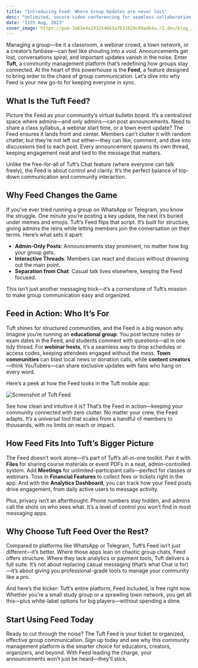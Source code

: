 ```yaml
---
title: "Introducing Feed: Where Group Updates are never lost"
desc: "Unlimited, secure video conferencing for seamless collaboration and engagement."
date: "11th Aug, 2023"
cover_image: https://pub-3a63e4a193254663a7631829c69adb4a.r2.dev/blog_images/introducing_feed/introducing_feed.png
---
```


Managing a group—be it a classroom, a webinar crowd, a town network, or a creator’s fanbase—can feel like shouting into a void. Announcements get lost, conversations spiral, and important updates vanish in the noise. Enter **Tuft**, a community management platform that’s redefining how groups stay connected. At the heart of this powerhouse is the **Feed**, a feature designed to bring order to the chaos of group communication. Let’s dive into why Feed is your new go-to for keeping everyone in sync.

## What Is the Tuft Feed?

Picture the Feed as your community’s virtual bulletin board. It’s a centralized space where admins—and only admins—can post announcements. Need to share a class syllabus, a webinar start time, or a town event update? The Feed ensures it lands front and center. Members can’t clutter it with random chatter, but they’re not left out either—they can like, comment, and dive into discussions tied to each post. Every announcement spawns its own thread, keeping engagement neat and tied to the message that matters.

Unlike the free-for-all of Tuft’s Chat feature (where everyone can talk freely), the Feed is about control and clarity. It’s the perfect balance of top-down communication and community interaction.

## Why Feed Changes the Game

If you’ve ever tried running a group on WhatsApp or Telegram, you know the struggle. One minute you’re posting a key update, the next it’s buried under memes and emojis. Tuft’s Feed flips that script. It’s built for structure, giving admins the reins while letting members join the conversation on their terms. Here’s what sets it apart:

- **Admin-Only Posts**: Announcements stay prominent, no matter how big your group gets.
- **Interactive Threads**: Members can react and discuss without drowning out the main point.
- **Separation from Chat**: Casual talk lives elsewhere, keeping the Feed focused.

This isn’t just another messaging trick—it’s a cornerstone of Tuft’s mission to make group communication easy and organized.

## Feed in Action: Who It’s For

Tuft shines for structured communities, and the Feed is a big reason why. Imagine you’re running an **educational group**. You post lecture notes or exam dates in the Feed, and students comment with questions—all in one tidy thread. For **webinar hosts**, it’s a seamless way to drop schedules or access codes, keeping attendees engaged without the mess. **Town communities** can blast local news or donation calls, while **content creators**—think YouTubers—can share exclusive updates with fans who hang on every word.

Here’s a peek at how the Feed looks in the Tuft mobile app:

![Screenshot of Tuft Feed](https://pub-3a63e4a193254663a7631829c69adb4a.r2.dev/blog_images/introducing_feed/tuft_feed_screenshots.png)

See how clean and intuitive it is? That’s the Feed in action—keeping your community connected with zero clutter. No matter your crew, the Feed adapts. It’s a universal tool that scales from a handful of members to thousands, with no limits on reach or impact.

## How Feed Fits Into Tuft’s Bigger Picture

The Feed doesn’t work alone—it’s part of Tuft’s all-in-one toolkit. Pair it with **Files** for sharing course materials or event PDFs in a neat, admin-controlled system. Add **Meetings** for unlimited-participant calls—perfect for classes or webinars. Toss in **Financial Features** to collect fees or tickets right in the app. And with the **Analytics Dashboard**, you can track how your Feed posts drive engagement, from daily active users to message activity.

Plus, privacy isn’t an afterthought. Phone numbers stay hidden, and admins call the shots on who sees what. It’s a level of control you won’t find in most messaging apps.

## Why Choose Tuft Feed Over the Rest?

Compared to platforms like WhatsApp or Telegram, Tuft’s Feed isn’t just different—it’s better. Where those apps lean on chaotic group chats, Feed offers structure. Where they lack analytics or payment tools, Tuft delivers a full suite. It’s not about replacing casual messaging (that’s what Chat is for)—it’s about giving you professional-grade tools to manage your community like a pro.

And here’s the kicker: Tuft’s entire platform, Feed included, is free right now. Whether you’re a small study group or a sprawling town network, you get all this—plus white-label options for big players—without spending a dime.

## Start Using Feed Today

Ready to cut through the noise? The Tuft Feed is your ticket to organized, effective group communication. Sign up today and see why this community management platform is the smarter choice for educators, creators, organizers, and beyond. With Feed leading the charge, your announcements won’t just be heard—they’ll stick.
